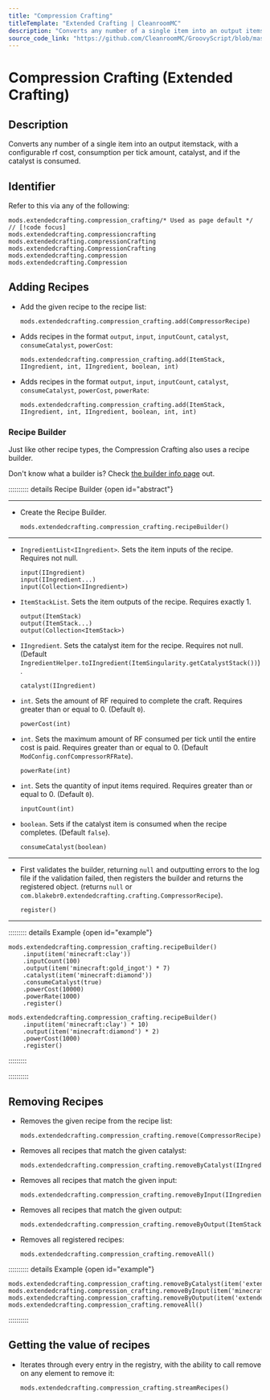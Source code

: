 ```yaml
---
title: "Compression Crafting"
titleTemplate: "Extended Crafting | CleanroomMC"
description: "Converts any number of a single item into an output itemstack, with a configurable rf cost, consumption per tick amount, catalyst, and if the catalyst is consumed."
source_code_link: "https://github.com/CleanroomMC/GroovyScript/blob/master/src/main/java/com/cleanroommc/groovyscript/compat/mods/extendedcrafting/CompressionCrafting.java"
---
```


# Compression Crafting (Extended Crafting)

## Description

Converts any number of a single item into an output itemstack, with a configurable rf cost, consumption per tick amount, catalyst, and if the catalyst is consumed.

## Identifier

Refer to this via any of the following:

```groovy:no-line-numbers {1}
mods.extendedcrafting.compression_crafting/* Used as page default */ // [!code focus]
mods.extendedcrafting.compressioncrafting
mods.extendedcrafting.compressionCrafting
mods.extendedcrafting.CompressionCrafting
mods.extendedcrafting.compression
mods.extendedcrafting.Compression
```


## Adding Recipes

- Add the given recipe to the recipe list:

    ```groovy:no-line-numbers
    mods.extendedcrafting.compression_crafting.add(CompressorRecipe)
    ```

- Adds recipes in the format `output`, `input`, `inputCount`, `catalyst`, `consumeCatalyst`, `powerCost`:

    ```groovy:no-line-numbers
    mods.extendedcrafting.compression_crafting.add(ItemStack, IIngredient, int, IIngredient, boolean, int)
    ```

- Adds recipes in the format `output`, `input`, `inputCount`, `catalyst`, `consumeCatalyst`, `powerCost`, `powerRate`:

    ```groovy:no-line-numbers
    mods.extendedcrafting.compression_crafting.add(ItemStack, IIngredient, int, IIngredient, boolean, int, int)
    ```


### Recipe Builder

Just like other recipe types, the Compression Crafting also uses a recipe builder.

Don't know what a builder is? Check [the builder info page](../../getting_started/builder.md) out.

:::::::::: details Recipe Builder {open id="abstract"}

---

- Create the Recipe Builder.

    ```groovy:no-line-numbers
    mods.extendedcrafting.compression_crafting.recipeBuilder()
    ```

---

- `IngredientList<IIngredient>`. Sets the item inputs of the recipe. Requires not null.

    ```groovy:no-line-numbers
    input(IIngredient)
    input(IIngredient...)
    input(Collection<IIngredient>)
    ```

- `ItemStackList`. Sets the item outputs of the recipe. Requires exactly 1.

    ```groovy:no-line-numbers
    output(ItemStack)
    output(ItemStack...)
    output(Collection<ItemStack>)
    ```

- `IIngredient`. Sets the catalyst item for the recipe. Requires not null. (Default `IngredientHelper.toIIngredient(ItemSingularity.getCatalystStack())`).

    ```groovy:no-line-numbers
    catalyst(IIngredient)
    ```

- `int`. Sets the amount of RF required to complete the craft. Requires greater than or equal to 0. (Default `0`).

    ```groovy:no-line-numbers
    powerCost(int)
    ```

- `int`. Sets the maximum amount of RF consumed per tick until the entire cost is paid. Requires greater than or equal to 0. (Default `ModConfig.confCompressorRFRate`).

    ```groovy:no-line-numbers
    powerRate(int)
    ```

- `int`. Sets the quantity of input items required. Requires greater than or equal to 0. (Default `0`).

    ```groovy:no-line-numbers
    inputCount(int)
    ```

- `boolean`. Sets if the catalyst item is consumed when the recipe completes. (Default `false`).

    ```groovy:no-line-numbers
    consumeCatalyst(boolean)
    ```

---

- First validates the builder, returning `null` and outputting errors to the log file if the validation failed, then registers the builder and returns the registered object. (returns `null` or `com.blakebr0.extendedcrafting.crafting.CompressorRecipe`).

    ```groovy:no-line-numbers
    register()
    ```

---

::::::::: details Example {open id="example"}
```groovy:no-line-numbers
mods.extendedcrafting.compression_crafting.recipeBuilder()
    .input(item('minecraft:clay'))
    .inputCount(100)
    .output(item('minecraft:gold_ingot') * 7)
    .catalyst(item('minecraft:diamond'))
    .consumeCatalyst(true)
    .powerCost(10000)
    .powerRate(1000)
    .register()

mods.extendedcrafting.compression_crafting.recipeBuilder()
    .input(item('minecraft:clay') * 10)
    .output(item('minecraft:diamond') * 2)
    .powerCost(1000)
    .register()
```

:::::::::

::::::::::

## Removing Recipes

- Removes the given recipe from the recipe list:

    ```groovy:no-line-numbers
    mods.extendedcrafting.compression_crafting.remove(CompressorRecipe)
    ```

- Removes all recipes that match the given catalyst:

    ```groovy:no-line-numbers
    mods.extendedcrafting.compression_crafting.removeByCatalyst(IIngredient)
    ```

- Removes all recipes that match the given input:

    ```groovy:no-line-numbers
    mods.extendedcrafting.compression_crafting.removeByInput(IIngredient)
    ```

- Removes all recipes that match the given output:

    ```groovy:no-line-numbers
    mods.extendedcrafting.compression_crafting.removeByOutput(ItemStack)
    ```

- Removes all registered recipes:

    ```groovy:no-line-numbers
    mods.extendedcrafting.compression_crafting.removeAll()
    ```

:::::::::: details Example {open id="example"}
```groovy:no-line-numbers
mods.extendedcrafting.compression_crafting.removeByCatalyst(item('extendedcrafting:material:11'))
mods.extendedcrafting.compression_crafting.removeByInput(item('minecraft:gold_ingot'))
mods.extendedcrafting.compression_crafting.removeByOutput(item('extendedcrafting:singularity:6'))
mods.extendedcrafting.compression_crafting.removeAll()
```

::::::::::

## Getting the value of recipes

- Iterates through every entry in the registry, with the ability to call remove on any element to remove it:

    ```groovy:no-line-numbers
    mods.extendedcrafting.compression_crafting.streamRecipes()
    ```
